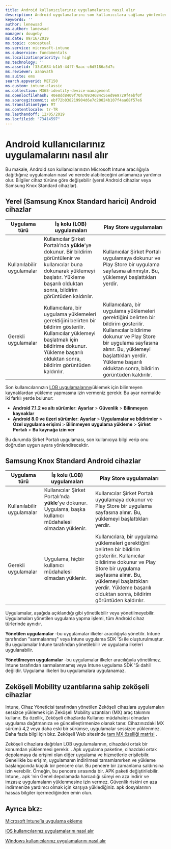 ```yaml
---
title: Android kullanıcılarınız uygulamalarını nasıl alır
description: Android uygulamalarını son kullanıcılara sağlama yöntemleri
keywords: ''
author: lenewsad
ms.author: lanewsad
manager: dougeby
ms.date: 09/16/2019
ms.topic: conceptual
ms.service: microsoft-intune
ms.subservice: fundamentals
ms.localizationpriority: high
ms.technology: ''
ms.assetid: f33d1684-b1b5-44f7-9aac-c6d5186a5d7c
ms.reviewer: aanavath
ms.suite: ems
search.appverid: MET150
ms.custom: intune-classic
ms.collection: M365-identity-device-management
ms.openlocfilehash: 40e8dd8409f70a70934684c56ed9e9729f4ebf0f
ms.sourcegitcommit: ebf72b038219904d6e7d20024b107f4aa68f57e6
ms.translationtype: MT
ms.contentlocale: tr-TR
ms.lasthandoff: 12/05/2019
ms.locfileid: "73414597"
---
```

# <a name="how-your-android-users-get-their-apps"></a>Android kullanıcılarınız uygulamalarını nasıl alır

Bu makale, Android son kullanıcılarınızın Microsoft Intune aracılığıyla dağıttığınız uygulamaları nasıl ve nerede alabileceğini anlamanıza yardımcı olur. Bilgiler cihaz türüne göre değişebilir (yerel Android cihazlar veya Samsung Knox Standard cihazlar).

## <a name="native-non-samsung-knox-standard-android-devices"></a>Yerel (Samsung Knox Standard harici) Android cihazlar

| Uygulama türü | İş kolu (LOB) uygulamaları | Play Store uygulamaları  |
| ------------- |-------------| -----|
| Kullanılabilir uygulamalar      | Kullanıcılar Şirket Portalı’nda **yükle**’ye dokunur. Bir bildirim görüntülenir ve kullanıcılar buna dokunarak yüklemeyi başlatır. Yükleme başarılı olduktan sonra, bildirim görüntüden kaldırılır. | Kullanıcılar Şirket Portalı uygulamaya dokunur ve Play Store bir uygulama sayfasına alınmıştır. Bu, yüklemeyi başlattıkları yerdir.|
| Gerekli uygulamalar      | Kullanıcılara, bir uygulama yüklemeleri gerektiğini belirten bir bildirim gösterilir. Kullanıcılar yüklemeyi başlatmak için bildirime dokunur. Yükleme başarılı olduktan sonra, bildirim görüntüden kaldırılır.    | Kullanıcılara, bir uygulama yüklemeleri gerektiğini belirten bir bildirim gösterilir. Kullanıcılar bildirime dokunur ve Play Store bir uygulama sayfasına alınır. Bu, yüklemeyi başlattıkları yerdir. Yükleme başarılı olduktan sonra, bildirim görüntüden kaldırılır. |

Son kullanıcılarınızın [LOB uygulamalarını](../apps/lob-apps-android.md)yüklemek için bilinmeyen kaynaklardan yükleme yapmasına izin vermeniz gerekir. Bu ayar normalde iki farklı yerde bulunur:

* **Android 7.1.2 ve altı sürümler**: **Ayarlar** > **Güvenlik** > **Bilinmeyen kaynaklar**
* **Android 8.0 ve üzeri sürümler**: **Ayarlar** > **Uygulamalar ve bildirimler** > **Özel uygulama erişimi** > **Bilinmeyen uygulama yükleme** > **Şirket Portalı** > **Bu kaynağa izin ver**

Bu durumda Şirket Portalı uygulaması, son kullanıcıya bilgi verip onu doğrudan uygun ayara yönlendirecektir. 

## <a name="samsung-knox-standard-android-devices"></a>Samsung Knox Standard Android cihazlar

| Uygulama türü | İş kolu (LOB) uygulamaları | Play Store uygulamaları  |
| ------------- |-------------| -----|
| Kullanılabilir uygulamalar      | Kullanıcılar Şirket Portalı’nda **yükle**’ye dokunur. Uygulama, başka kullanıcı müdahalesi olmadan yüklenir. | Kullanıcılar Şirket Portalı uygulamaya dokunur ve Play Store bir uygulama sayfasına alınır. Bu, yüklemeyi başlattıkları yerdir.|
| Gerekli uygulamalar      | Uygulama, hiçbir kullanıcı müdahalesi olmadan yüklenir.    | Kullanıcılara, bir uygulama yüklemeleri gerektiğini belirten bir bildirim gösterilir. Kullanıcılar bildirime dokunur ve Play Store bir uygulama sayfasına alınır. Bu, yüklemeyi başlattıkları yerdir. Yükleme başarılı olduktan sonra, bildirim görüntüden kaldırılır. |

Uygulamalar, aşağıda açıklandığı gibi yönetilebilir veya yönetilmeyebilir. Uygulamaları yönetilen uygulama yapma işlemi, tüm Android cihaz türlerinde aynıdır.

**Yönetilen uygulamalar** -bu uygulamalar ilkeler aracılığıyla yönetilir. Intune tarafından "sarmalanmış" veya Intune uygulama SDK 'Sı ile oluşturulmuştur. Bu uygulamalar Intune tarafından yönetilebilir ve uygulama ilkeleri uygulanabilir.

**Yönetilmeyen uygulamalar** -bu uygulamalar ilkeler aracılığıyla yönetilmez. Intune tarafından sarmalanmamış veya Intune uygulama SDK 'Sı dahil değildir. Uygulama ilkeleri bu uygulamalara uygulanamaz.

## <a name="zebra-devices-with-zebra-mobility-extensions"></a>Zeköşeli Mobility uzantılarına sahip zeköşeli cihazlar

Intune, Cihaz Yöneticisi tarafından yönetilen Zeköşeli cihazlara uygulamaları sessizce yüklemek için Zeköşeli Mobility uzantıları (MX) araç takımını kullanır. Bu özellik, Zeköşeli cihazlarda Kullanıcı müdahalesi olmadan uygulama dağıtmanıza ve güncelleştirmenize olanak tanır. Cihazınızdaki MX sürümü 4,2 veya daha eski bir sürümse, uygulamalar sessizce yüklenmez. Daha fazla bilgi için bkz. Zeköşeli Web sitesinde [tam MX özelliği matrisi](http://techdocs.zebra.com/mx/compatibility/) .

Zeköşeli cihazlara dağıtılan LOB uygulamalarının, cihazdaki ortak bir konumdan yüklenmesi gerekir. . Apk uygulama paketine, cihazdaki ortak depolamaya da erişimi olan diğer uygulama ve hizmetlerle erişilebilir. Genellikle bu erişim, uygulamanın indirilmesi tamamlanırken ve yükleme başlangıcında küçük bir pencere olur. Bu pencere bir zamanlama saldırısına izin verebilir. Örneğin, bu pencere sırasında bir. APK paketi değiştirilebilir. Intune,. apk 'nin Genel depolamada harcadığı süreyi en aza indirir ve imzasız uygulamaların yüklenmesine izin vermez. Güvenlik riskini en aza indirmenize yardımcı olmak için karşıya yüklediğiniz. apk dosyalarının hassas bilgiler içermediğinden emin olun.

## <a name="see-also"></a>Ayrıca bkz:

[Microsoft Intune’la uygulama ekleme](../apps/apps-add.md)

[iOS kullanıcılarınız uygulamalarını nasıl alır](end-user-apps-ios.md)

[Windows kullanıcılarınız uygulamalarını nasıl alır](end-user-apps-windows.md)
